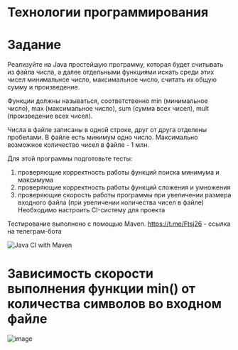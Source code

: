 # Технологии программирования #
# Задание #
Реализуйте на Java простейшую программу, которая будет считывать из файла числа, а далее отдельными функциями искать среди этих чисел минимальное число, максимальное число, считать их общую сумму и произведение.

Функции должны называться, соответственно min (минимальное число), max (максимальное число), sum (сумма всех чисел), mult (произведение всех чисел).

Числа в файле записаны в одной строке, друг от друга отделены пробелами. В файле есть минимум одно число. Максимально возможное количество чисел в файле - 1 млн.

Для этой программы подготовьте тесты:
1) проверяющие корректность работы функций поиска минимума и максимума
2) проверяющие корректность работы функций сложения и умножения
3) проверяющие скорость работы программы при увеличении размера входного файла (при увеличении количества чисел в файле)
Необходимо настроить CI-систему для проекта

Тестирование выполнено с помощью Maven.
https://t.me/Ftsj26 - ссылка на телеграм-бота
   
   ![Java CI with Maven](https://github.com/katechek/Programming-technology/actions/workflows/check2.yml/badge.svg)


# Зависимость скорости выполнения функции min() от количества символов во входном файле #
![image](https://github.com/katechek/Programming-technology/assets/62990618/d3925bab-6207-48c3-ad98-ca107aaf8963)
